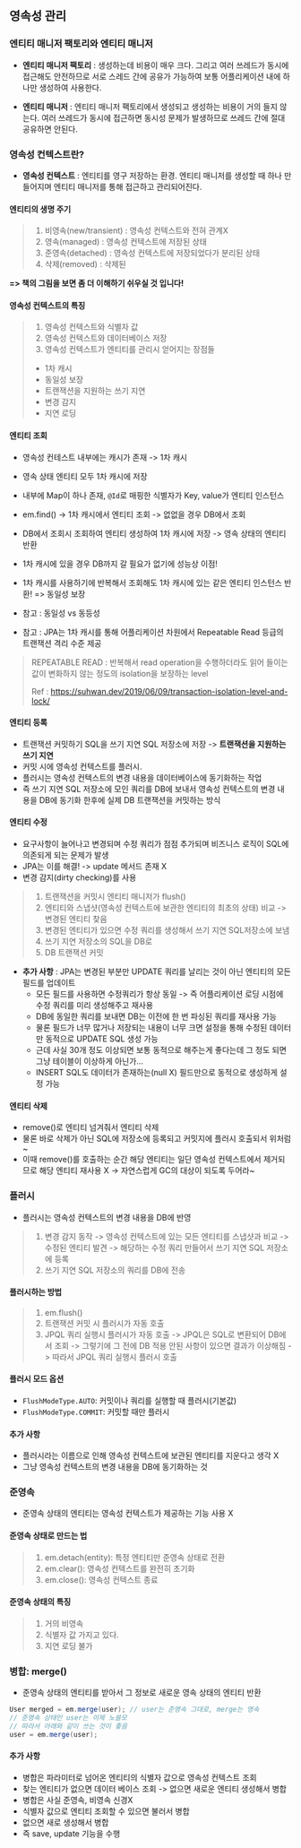 영속성 관리
---
### 엔티티 매니저 팩토리와 엔티티 매니저
* **엔티티 매니저 팩토리** : 생성하는데 비용이 매우 크다. 그리고 
여러 쓰레드가 동시에 접근해도 안전하므로 서로 스레드 간에 공유가 가능하여
  보통 어플리케이션 내에 하나만 생성하여 사용한다.
  
* **엔티티 매니저** : 엔티티 매니저 팩토리에서 생성되고 생성하는 비용이 거의
들지 않는다. 여러 쓰레드가 동시에 접근하면 동시성 문제가 발생하므로 쓰레드 간에
  절대 공유하면 안된다.
  
### 영속성 컨텍스트란?
* **영속성 컨텍스트** : 엔티티를 영구 저장하는 환경. 엔티티 매니저를 생성할 때 하나
 만들어지며 엔티티 매니저를 통해 접근하고 관리되어진다.
  
#### 엔티티의 생명 주기
> 1. 비영속(new/transient) : 영속성 컨텍스트와 전혀 관계X
> 2. 영속(managed) : 영속성 컨텍스트에 저장된 상태
> 3. 준영속(detached) : 영속성 컨텍스트에 저장되었다가 분리된 상태
> 4. 삭제(removed) : 삭제된

**=> 책의 그림을 보면 좀 더 이해하기 쉬우실 것 입니다!**

#### 영속성 컨텍스트의 특징
> 1. 영속성 컨텍스트와 식별자 값
> 2. 영속성 컨텍스트와 데이터베이스 저장
> 3. 영속성 컨텍스트가 엔티티를 관리시 얻어지는 장점들
>   * 1차 캐시
>   * 동일성 보장
>   * 트랜잭션을 지원하는 쓰기 지연
>   * 변경 감지
>   * 지연 로딩

#### 엔티티 조회
* 영속성 컨테스트 내부에는 캐시가 존재 -> 1차 캐시
* 영속 상태 엔티티 모두 1차 캐시에 저장
* 내부에 Map이 하나 존재, `@Id`로 매핑한 식별자가 Key, value가 엔티티 인스턴스
* em.find() -> 1차 캐시에서 엔티티 조회 -> 없없을 경우 DB에서 조회
* DB에서 조회시 조회하여 엔티티 생성하여 1차 캐시에 저장 -> 영속 상태의 엔티티 반환
* 1차 캐시에 있을 경우 DB까지 갈 필요가 없기에 성능상 이점!
* 1차 캐시를 사용하기에 반복해서 조회해도 1차 캐시에 있는 같은 엔티티 인스턴스 반환!
    => 동일성 보장
  
* 참고 : 동일성 vs 동등성
* 참고 : JPA는 1차 캐시를 통해 어플리케이션 차원에서 Repeatable Read 등급의 트랜잭션 격리 수준
제공
  
> REPEATABLE READ : 반복해서 read operation을 수행하더라도 읽어 들이는 값이 변화하지 않는 정도의 isolation을 보장하는 level
> 
> Ref : https://suhwan.dev/2019/06/09/transaction-isolation-level-and-lock/

#### 엔티티 등록
* 트랜잭션 커밋하기 SQL을 쓰기 지연 SQL 저장소에 저장 -> **트랜잭션을 지원하는 쓰기 지연**
* 커밋 시에 영속성 컨텍스트를 플러시.
* 플러시는 영속성 컨텍스트의 변경 내용을 데이터베이스에 동기화하는 작업
* 즉 쓰기 지연 SQL 저장소에 모인 쿼리를 DB에 보내서 영속성 컨텍스트의 변경 내용을
 DB에 동기화 한후에 실제 DB 트랜잭션을 커밋하는 방식
  
#### 엔티티 수정
* 요구사항이 늘어나고 변경되며 수정 쿼리가 점점 추가되며 비즈니스 로직이 
SQL에 의존되게 되는 문제가 발생
* JPA는 이를 해결! -> update 메서드 존재 X
* 변경 감지(dirty checking)를 사용

> 1. 트랜잭션을 커밋시 엔티티 매니저가 flush()
> 2. 엔티티와 스냅샷(영속성 컨텍스트에 보관한 엔티티의 최초의 상태) 비교 -> 변경된 엔티티 찾음
> 3. 변경된 엔티티가 있으면 수정 쿼리를 생성해서 쓰기 지연 SQL저장소에 보냄
> 4. 쓰기 지연 저장소의 SQL을 DB로
> 5. DB 트랜잭션 커밋

* **추가 사항** : JPA는 변경된 부분만 UPDATE 쿼리를 날리는 것이 아닌 엔티티의 모든 필드를
 업데이트
  * 모든 필드를 사용하면 수정쿼리가 항상 동일 -> 즉 어플리케이션 로딩 시점에 수정 쿼리를 
    미리 생성해주고 재사용
  * DB에 동일한 쿼리를 보내면 DB는 이전에 한 번 파싱된 쿼리를 재사용 가능
  * 물론 필드가 너무 많거나 저장되는 내용이 너무 크면 설정을 통해 수정된 데이터만
     동적으로 UPDATE SQL 생성 가능
  * 근데 사실 30개 정도 이상되면 보통 동적으로 해주는게 좋다는데 그 정도 되면 그냥 테이블이 이상하게 아닌가...
  * INSERT SQL도 데이터가 존재하는(null X) 필드만으로 동적으로 생성하게 설정 가능
    
#### 엔티티 삭제
* remove()로 엔티티 넘겨줘서 엔티티 삭제
* 물론 바로 삭제가 아닌 SQL에 저장소에 등록되고 커밋지에 플러시 호출되서 위처럼~
* 이때 remove()를 호출하는 순간 해당 엔티티는 일단 영속성 컨텍스트에서 제거되므로
 해당 엔티티 재사용 X -> 자연스럽게 GC의 대상이 되도록 두어라~
  
### 플러시
* 플러시는 영속성 컨텍스트의 변경 내용을 DB에 반영
> 1. 변경 감지 동작 -> 영속성 컨텍스트에 있는 모든 엔티티를 스냅샷과 비교 -> 수정된 엔티티 발견 -> 해당하는 수정 쿼리 만들어서 쓰기 지연 SQL 저장소에 등록
> 2. 쓰기 지연 SQL 저장소의 쿼리를 DB에 전송

#### 플러시하는 방법
> 1. em.flush()
> 2. 트랜잭션 커밋 시 플러시가 자동 호출
> 3. JPQL 쿼리 실행시 플러시가 자동 호출 -> JPQL은 SQL로 변환되어 DB에서 조회 -> 그렇기에 그 전에 DB 적용 안된 사항이 있으면 결과가 이상해짐 -> 따라서 JPQL 쿼리 실행시 플러시 호출

#### 플러시 모드 옵션
* `FlushModeType.AUTO`: 커밋이나 쿼리를 실행할 때 플러시(기본값)
* `FlushModeType.COMMIT`: 커밋할 때만 플러시

#### 추가 사항
* 플러시라는 이름으로 인해 영속성 컨텍스트에 보관된 엔티티를 지운다고 생각 X
* 그냥 영속성 컨텍스트의 변경 내용을 DB에 동기화하는 것

### 준영속
* 준영속 상태의 엔티티는 영속성 컨텍스트가 제공하는 기능 사용 X

#### 준영속 상태로 만드는 법
> 1. em.detach(entity): 특정 엔티티만 준영속 상태로 전환
> 2. em.clear(): 영속성 컨텍스트를 완전히 초기화
> 3. em.close(): 영속성 컨텍스트 종료

#### 준영속 상태의 특징
> 1. 거의 비영속
> 2. 식별자 값 가지고 있다.
> 3. 지연 로딩 불가

### 병합: merge()
* 준영속 상태의 엔티티를 받아서 그 정보로 새로운 영속 상태의 엔티티 반환

```java
User merged = em.merge(user); // user는 준영속 그대로, merge는 영속
// 준영속 상태인 user는 이제 노쓸모
// 따라서 아래와 같이 쓰는 것이 좋음
user = em.merge(user);
```

#### 추가 사항
* 병합은 파라미터로 넘어온 엔티티의 식별자 값으로 영속성 컨텍스트 조회
* 찾는 엔티티가 없으면 데이터 베이스 조회 -> 없으면 새로운 엔티티 생성해서 병합
* 병합은 사실 준영속, 비영속 신경X
* 식별자 값으로 엔티티 조회할 수 있으면 불러서 병합
* 없으면 새로 생성해서 병합
* 즉 save, update 기능을 수행